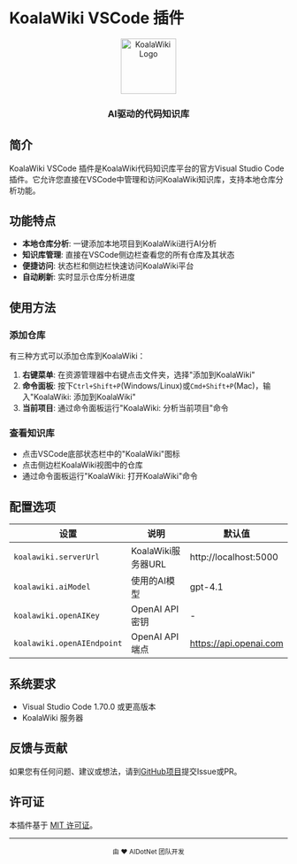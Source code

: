 # KoalaWiki VSCode 插件

<div align="center">
  <img src="https://github.com/AIDotNet/koalawiki/raw/main/vscode-extension/resources/koalawiki.png" alt="KoalaWiki Logo" width="100" />
  <h3>AI驱动的代码知识库</h3>
</div>

## 简介

KoalaWiki VSCode 插件是KoalaWiki代码知识库平台的官方Visual Studio Code插件。它允许您直接在VSCode中管理和访问KoalaWiki知识库，支持本地仓库分析功能。

## 功能特点

- **本地仓库分析**: 一键添加本地项目到KoalaWiki进行AI分析
- **知识库管理**: 直接在VSCode侧边栏查看您的所有仓库及其状态
- **便捷访问**: 状态栏和侧边栏快速访问KoalaWiki平台
- **自动刷新**: 实时显示仓库分析进度

## 使用方法

### 添加仓库

有三种方式可以添加仓库到KoalaWiki：

1. **右键菜单**: 在资源管理器中右键点击文件夹，选择"添加到KoalaWiki"
2. **命令面板**: 按下`Ctrl+Shift+P`(Windows/Linux)或`Cmd+Shift+P`(Mac)，输入"KoalaWiki: 添加到KoalaWiki"
3. **当前项目**: 通过命令面板运行"KoalaWiki: 分析当前项目"命令

### 查看知识库

- 点击VSCode底部状态栏中的"KoalaWiki"图标
- 点击侧边栏KoalaWiki视图中的仓库
- 通过命令面板运行"KoalaWiki: 打开KoalaWiki"命令

## 配置选项

| 设置 | 说明 | 默认值 |
|------|------|--------|
| `koalawiki.serverUrl` | KoalaWiki服务器URL | http://localhost:5000 |
| `koalawiki.aiModel` | 使用的AI模型 | gpt-4.1 |
| `koalawiki.openAIKey` | OpenAI API密钥 | - |
| `koalawiki.openAIEndpoint` | OpenAI API端点 | https://api.openai.com |

## 系统要求

- Visual Studio Code 1.70.0 或更高版本
- KoalaWiki 服务器

## 反馈与贡献

如果您有任何问题、建议或想法，请到[GitHub项目](https://github.com/AIDotNet/koalawiki)提交Issue或PR。

## 许可证

本插件基于 [MIT 许可证](LICENSE)。

---

<div align="center">
  <sub>由 ❤️ AIDotNet 团队开发</sub>
</div> 